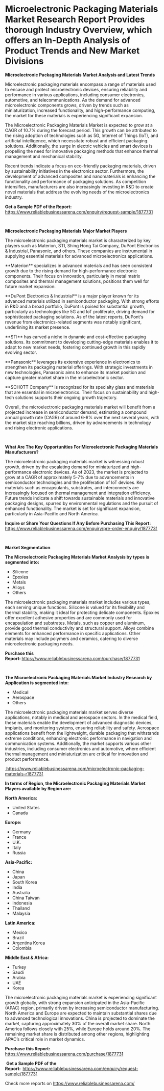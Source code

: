 <p><h1>Microelectronic Packaging Materials Market Research Report Provides thorough Industry Overview, which offers an In-Depth Analysis of Product Trends and New Market Divisions</h1></p><p><strong>Microelectronic Packaging Materials Market Analysis and Latest Trends</strong></p>
<p><p>Microelectronic packaging materials encompass a range of materials used to encase and protect microelectronic devices, ensuring reliability and performance in various applications, including consumer electronics, automotive, and telecommunications. As the demand for advanced microelectronic components grows, driven by trends such as miniaturization, increased functionality, and high-performance computing, the market for these materials is experiencing significant expansion.</p><p>The Microelectronic Packaging Materials Market is expected to grow at a CAGR of 10.7% during the forecast period. This growth can be attributed to the rising adoption of technologies such as 5G, Internet of Things (IoT), and artificial intelligence, which necessitate robust and efficient packaging solutions. Additionally, the surge in electric vehicles and smart devices is propelling the need for innovative packaging methods that enhance thermal management and mechanical stability.</p><p>Recent trends indicate a focus on eco-friendly packaging materials, driven by sustainability initiatives in the electronics sector. Furthermore, the development of advanced composites and nanomaterials is enhancing the functionality and performance of packaging solutions. As competition intensifies, manufacturers are also increasingly investing in R&D to create novel materials that address the evolving needs of the microelectronics industry.</p></p>
<p><strong>Get a Sample PDF of the Report:&nbsp;</strong> <a href="https://www.reliablebusinessarena.com/enquiry/request-sample/1877731?utm_campaign=3577&utm_medium=2&utm_source=Github&utm_content=ia&utm_term=03042025&utm_id=microelectronic-packaging-materials">https://www.reliablebusinessarena.com/enquiry/request-sample/1877731</a></p>
<p>&nbsp;</p>
<p><strong>Microelectronic Packaging Materials Major Market Players</strong></p>
<p><p>The microelectronic packaging materials market is characterized by key players such as Materion, STI, Shing Hong Tai Company, DuPont Electronics & Industrial, Panasonic, and others. These companies are instrumental in supplying essential materials for advanced microelectronics applications.</p><p>**Materion** specializes in advanced materials and has seen consistent growth due to the rising demand for high-performance electronic components. Their focus on innovation, particularly in metal matrix composites and thermal management solutions, positions them well for future market expansion.</p><p>**DuPont Electronics & Industrial** is a major player known for its advanced materials utilized in semiconductor packaging. With strong efforts in R&D and a broad portfolio, DuPont is poised for substantial growth, particularly as technologies like 5G and IoT proliferate, driving demand for sophisticated packaging solutions. As of the latest reports, DuPont's revenue from electronics-related segments was notably significant, underlining its market presence.</p><p>**STI** has carved a niche in dynamic and cost-effective packaging solutions. Its commitment to developing cutting-edge materials enables it to adapt to new market needs, fostering continued growth in this rapidly evolving sector.</p><p>**Panasonic** leverages its extensive experience in electronics to strengthen its packaging material offerings. With strategic investments in new technologies, Panasonic aims to enhance its market position and capture greater market share in the microelectronic sector.</p><p>**SCHOTT Company** is recognized for its specialty glass and materials that are essential in microelectronics. Their focus on sustainability and high-tech solutions supports their ongoing growth trajectory.</p><p>Overall, the microelectronic packaging materials market will benefit from a projected increase in semiconductor demand, estimating a compound annual growth rate (CAGR) of around 6-8% over the next several years, with the market size reaching billions, driven by advancements in technology and rising electronic applications.</p></p>
<p>&nbsp;</p>
<p><strong>What Are The Key Opportunities For Microelectronic Packaging Materials Manufacturers?</strong></p>
<p><p>The microelectronic packaging materials market is witnessing robust growth, driven by the escalating demand for miniaturized and high-performance electronic devices. As of 2023, the market is projected to grow at a CAGR of approximately 5-7% due to advancements in semiconductor technologies and the proliferation of IoT devices. Key materials such as encapsulants, substrates, and interconnects are increasingly focused on thermal management and integration efficiency. Future trends indicate a shift towards sustainable materials and innovative packaging designs, spurred by environmental regulations and the pursuit of enhanced functionality. The market is set for significant expansion, particularly in Asia-Pacific and North America.</p></p>
<p><strong>Inquire or Share Your Questions If Any Before Purchasing This Report:</strong> <a href="https://www.reliablebusinessarena.com/enquiry/pre-order-enquiry/1877731?utm_campaign=3577&utm_medium=2&utm_source=Github&utm_content=ia&utm_term=03042025&utm_id=microelectronic-packaging-materials">https://www.reliablebusinessarena.com/enquiry/pre-order-enquiry/1877731</a></p>
<p>&nbsp;</p>
<p><strong>Market Segmentation</strong></p>
<p><strong>The Microelectronic Packaging Materials Market Analysis by types is segmented into:</strong></p>
<p><ul><li>Silicone</li><li>Epoxies</li><li>Metals</li><li>Alloys</li><li>Others</li></ul></p>
<p><p>The microelectronic packaging materials market includes various types, each serving unique functions. Silicone is valued for its flexibility and thermal stability, making it ideal for protecting delicate components. Epoxies offer excellent adhesive properties and are commonly used for encapsulation and substrates. Metals, such as copper and aluminum, provide good thermal conductivity and structural support. Alloys combine elements for enhanced performance in specific applications. Other materials may include polymers and ceramics, catering to diverse microelectronic packaging needs.</p></p>
<p><strong>Purchase this Report:&nbsp;</strong><a href="https://www.reliablebusinessarena.com/purchase/1877731?utm_campaign=3577&utm_medium=2&utm_source=Github&utm_content=ia&utm_term=03042025&utm_id=microelectronic-packaging-materials">https://www.reliablebusinessarena.com/purchase/1877731</a></p>
<p>&nbsp;</p>
<p><strong>The Microelectronic Packaging Materials Market Industry Research by Application is segmented into:</strong></p>
<p><ul><li>Medical</li><li>Aerospace</li><li>Others</li></ul></p>
<p><p>The microelectronic packaging materials market serves diverse applications, notably in medical and aerospace sectors. In the medical field, these materials enable the development of advanced diagnostic devices, implants, and monitoring systems, ensuring reliability and safety. Aerospace applications benefit from the lightweight, durable packaging that withstands extreme conditions, enhancing electronic performance in navigation and communication systems. Additionally, the market supports various other industries, including consumer electronics and automotive, where efficient thermal management and miniaturization are critical for innovation and product performance.</p></p>
<p><a href="https://www.reliablebusinessarena.com/microelectronic-packaging-materials-r1877731?utm_campaign=3577&utm_medium=2&utm_source=Github&utm_content=ia&utm_term=03042025&utm_id=microelectronic-packaging-materials">&nbsp;https://www.reliablebusinessarena.com/microelectronic-packaging-materials-r1877731</a></p>
<p><strong>In terms of Region, the Microelectronic Packaging Materials Market Players available by Region are:</strong></p>
<p>
    <p> <strong> North America: </strong>
        <ul>
            <li>United States</li>
            <li>Canada</li>
        </ul>
        </p> 
    <p> <strong> Europe: </strong>
        <ul>
            <li>Germany</li>
            <li>France</li>
            <li>U.K.</li>
            <li>Italy</li>
            <li>Russia</li>
        </ul>
        </p> 
    <p> <strong> Asia-Pacific: </strong>
        <ul>
            <li>China</li>
            <li>Japan</li>
            <li>South Korea</li>
            <li>India</li>
            <li>Australia</li>
            <li>China Taiwan</li>
            <li>Indonesia</li>
            <li>Thailand</li>
            <li>Malaysia</li>
        </ul>
        </p> 
    <p> <strong> Latin America: </strong>
        <ul>
            <li>Mexico</li>
            <li>Brazil</li>
            <li>Argentina Korea</li>
            <li>Colombia</li>
        </ul>
        </p> 
    <p> <strong> Middle East & Africa: </strong>
        <ul>
            <li>Turkey</li>
            <li>Saudi</li>
            <li>Arabia</li>
            <li>UAE</li>
            <li>Korea</li>
        </ul>
    </p>
    </p>
<p><p>The microelectronic packaging materials market is experiencing significant growth globally, with strong expansion anticipated in the Asia-Pacific (APAC) region, primarily driven by increasing semiconductor manufacturing. North America and Europe are expected to maintain substantial shares due to advanced technological innovations. China is projected to dominate the market, capturing approximately 30% of the overall market share. North America follows closely with 25%, while Europe holds around 20%. The remaining market share is distributed among other regions, highlighting APAC’s critical role in market dynamics.</p></p>
<p><strong>Purchase this Report: </strong><a href="https://www.reliablebusinessarena.com/purchase/1877731?utm_campaign=3577&utm_medium=2&utm_source=Github&utm_content=ia&utm_term=03042025&utm_id=microelectronic-packaging-materials">https://www.reliablebusinessarena.com/purchase/1877731</a></p>
<p>&nbsp;<strong>Get a Sample PDF of the Report:&nbsp;&nbsp;</strong><a href="https://www.reliablebusinessarena.com/enquiry/request-sample/1877731?utm_campaign=3577&utm_medium=2&utm_source=Github&utm_content=ia&utm_term=03042025&utm_id=microelectronic-packaging-materials">https://www.reliablebusinessarena.com/enquiry/request-sample/1877731</a></p>
<p><strong></strong></p>
<p>Check more reports on <a href="https://www.reliablebusinessarena.com/?utm_campaign=3577&utm_medium=2&utm_source=Github&utm_content=ia&utm_term=03042025&utm_id=microelectronic-packaging-materials">https://www.reliablebusinessarena.com/</a></p>